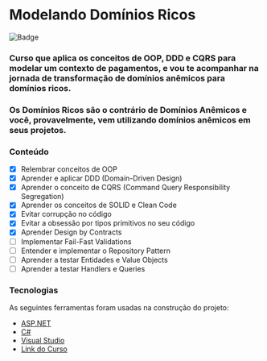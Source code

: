 # Modelando Domínios Ricos

![Badge](https://img.shields.io/badge/Marcos%20Dias%20Vendramini-ASP.NET%20C%23-red)

### Curso que aplica os conceitos de OOP, DDD e CQRS para modelar um contexto de pagamentos, e vou te acompanhar na jornada de transformação de domínios anêmicos para domínios ricos.

### Os Domínios Ricos são o contrário de Domínios Anêmicos e você, provavelmente, vem utilizando domínios anêmicos em seus projetos.

### Conteúdo

- [x] Relembrar conceitos de OOP
- [x] Aprender e aplicar DDD (Domain-Driven Design)
- [x] Aprender o conceito de CQRS (Command Query Responsibility Segregation)
- [x] Aprender os conceitos de SOLID e Clean Code
- [x] Evitar corrupção no código
- [x] Evitar a obsessão por tipos primitivos no seu código
- [x] Aprender Design by Contracts
- [ ] Implementar Fail-Fast Validations
- [ ] Entender e implementar o Repository Pattern
- [ ] Aprender a testar Entidades e Value Objects
- [ ] Aprender a testar Handlers e Queries

### Tecnologias

As seguintes ferramentas foram usadas na construção do projeto:

- [ASP.NET](https://dotnet.microsoft.com/apps/aspnet)
- [C#](https://docs.microsoft.com/pt-br/dotnet/csharp/)
- [Visual Studio](https://visualstudio.microsoft.com/pt-br/)
- [Link do Curso](https://balta.io/cursos/modelando-dominios-ricos)
